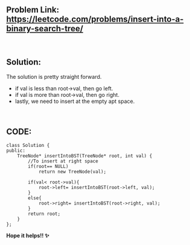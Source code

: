 ## Problem Link: https://leetcode.com/problems/insert-into-a-binary-search-tree/

<br>

## Solution: 
The solution is pretty straight forward.
- if val is less than root->val, then go left.
- if val is more than root->val, then go right.
- lastly, we need to insert at the empty apt space.

<br>

## CODE:
```
class Solution {
public:
    TreeNode* insertIntoBST(TreeNode* root, int val) {
        //To insert at right space
        if(root== NULL)
            return new TreeNode(val);
    
        if(val< root->val){
            root->left= insertIntoBST(root->left, val);
        }
        else{
            root->right= insertIntoBST(root->right, val);
        }
        return root;
    }
};
```

**Hope it helps!! ✨**

